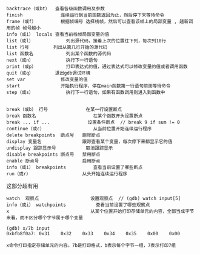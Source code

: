     
    
    backtrace（或bt）	查看各级函数调用及参数
    finish	            连续运行到当前函数返回为止，然后停下来等待命令
    frame（或f）         根据帧编号	选择栈帧，然后可以查看该帧上的局部变量 , 越新调用的帧 帧号越小
    info（或i） locals	查看当前栈帧局部变量的值
    list（或l）	        列出源代码，接着上次的位置往下列，每次列10行
    list 行号	        列出从第几行开始的源代码
    list 函数名	        列出某个函数的源代码
    next（或n）	        执行下一行语句
    print（或p）	        打印表达式的值，通过表达式可以修改变量的值或者调用函数
    quit（或q）       	退出gdb调试环境
    set var	            修改变量的值
    start	            开始执行程序，停在main函数第一行语句前面等待命令
    step（或s）	        执行下一行语句，如果有函数调用则进入到函数中
    
    
    break（或b） 行号	          在某一行设置断点
    break 函数名	                  在某个函数开头设置断点
    break ... if ...	          设置条件断点  // break 9 if sum != 0 
    continue（或c）	              从当前位置开始连续运行程序
    delete breakpoints  断点号	  删除断点
    display 变量名	              跟踪查看某个变量，每次停下来都显示它的值
    undisplay 跟踪显示号	          取消跟踪显示
    disable breakpoints 断点号	  禁用断点
    enable 断点号	              启用断点
    info（或i） breakpoints	      查看当前设置了哪些断点
    run（或r）	                  从头开始连续运行程序
    
这部分超有用

    watch  观察点                   设置观察点  // (gdb) watch input[5]
    info（或i） watchpoints	       查看当前设置了哪些观察点
    x	                           从某个位置开始打印存储单元的内容，全部当成字节来看，而不区分哪个字节属于哪个变量
    
    (gdb) x/7b input
    0xbfb8f0a7:	0x31	0x32	0x33	0x34	0x35	0x00	0x00
    
    x命令打印指定存储单元的内容。7b是打印格式，b表示每个字节一组，7表示打印7组